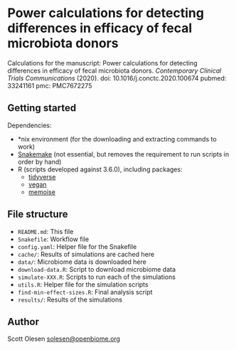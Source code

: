 # Power calculations for detecting differences in efficacy of fecal microbiota donors

Calculations for the manuscript: Power calculations for detecting differences
in efficacy of fecal microbiota donors. *Contemporary Clinical Trials
Communications* (2020). doi: 10.1016/j.conctc.2020.100674 pubmed: 33241161 pmc:
PMC7672275

## Getting started

Dependencies:

- \*nix environment (for the downloading and extracting commands to work)
- [Snakemake](https://snakemake.readthedocs.io/en/stable/) (not essential, but removes the requirement to run scripts in order by hand)
- R (scripts developed against 3.6.0), including packages:
    - [tidyverse](https://tidyverse.tidyverse.org/)
    - [vegan](https://cran.r-project.org/web/packages/vegan/index.html)
    - [memoise](https://cran.r-project.org/web/packages/memoise/index.html)

## File structure

- `README.md`: This file
- `Snakefile`: Workflow file
- `config.yaml`: Helper file for the Snakefile
- `cache/`: Results of simulations are cached here
- `data/`: Microbiome data is downloaded here
- `download-data.R`: Script to download microbiome data
- `simulate-XXX.R`: Scripts to run each of the simulations
- `utils.R`: Helper file for the simulation scripts
- `find-min-effect-sizes.R`: Final analysis script
- `results/`: Results of the simulations

## Author

Scott Olesen <solesen@openbiome.org>
